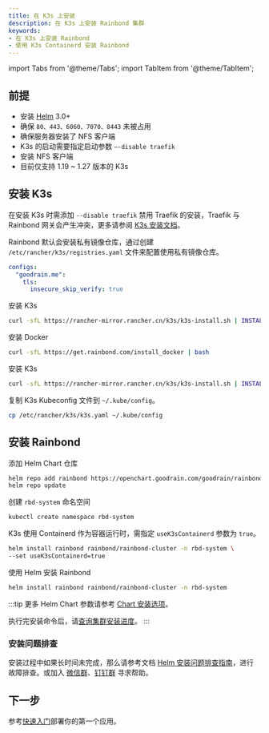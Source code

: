 ```yaml
---
title: 在 K3s 上安装
description: 在 K3s 上安装 Rainbond 集群
keywords:
- 在 K3s 上安装 Rainbond
- 使用 K3s Containerd 安装 Rainbond
---
```


import Tabs from '@theme/Tabs';
import TabItem from '@theme/TabItem';

## 前提

- 安装 [Helm](/docs/ops-guide/tools/#helm-cli) 3.0+
- 确保 `80、443、6060、7070、8443` 未被占用
- 确保服务器安装了 NFS 客户端
- K3s 的启动需要指定启动参数 `–-disable traefik`
- 安装 NFS 客户端
- 目前仅支持 1.19 ~ 1.27 版本的 K3s

## 安装 K3s

在安装 K3s 时需添加 `--disable traefik` 禁用 Traefik 的安装，Traefik 与 Rainbond 网关会产生冲突，更多请参阅 [K3s 安装文档](https://docs.k3s.io/installation)。

<Tabs>
  <TabItem value="containerd" label="Containerd" default>

Rainbond 默认会安装私有镜像仓库，通过创建 `/etc/rancher/k3s/registries.yaml` 文件来配置使用私有镜像仓库。

```yaml
configs:
  "goodrain.me":
    tls:
      insecure_skip_verify: true
```

安装 K3s

```bash
curl -sfL https://rancher-mirror.rancher.cn/k3s/k3s-install.sh | INSTALL_K3S_MIRROR=cn INSTALL_K3S_EXEC="--disable traefik" INSTALL_K3S_VERSION="v1.24.10+k3s1" sh -
```

  </TabItem>
  <TabItem value="docker" label="Docker">

安装 Docker

```bash
curl -sfL https://get.rainbond.com/install_docker | bash
```

安装 K3s

```bash
curl -sfL https://rancher-mirror.rancher.cn/k3s/k3s-install.sh | INSTALL_K3S_MIRROR=cn INSTALL_K3S_EXEC="--docker --disable traefik" INSTALL_K3S_VERSION="v1.24.10+k3s1" sh -
```

  </TabItem>
</Tabs>

复制 K3s Kubeconfig 文件到 `~/.kube/config`。

```bash
cp /etc/rancher/k3s/k3s.yaml ~/.kube/config
```

## 安装 Rainbond

添加 Helm Chart 仓库

```bash
helm repo add rainbond https://openchart.goodrain.com/goodrain/rainbond
helm repo update
```

创建 `rbd-system` 命名空间

```bash
kubectl create namespace rbd-system
```

<Tabs>
  <TabItem value="containerd" label="Containerd" default>

K3s 使用 Containerd 作为容器运行时，需指定 `useK3sContainerd` 参数为 `true`。

```bash
helm install rainbond rainbond/rainbond-cluster -n rbd-system \
--set useK3sContainerd=true
```

  </TabItem>
  <TabItem value="docker" label="Docker">

使用 Helm 安装 Rainbond
```bash
helm install rainbond rainbond/rainbond-cluster -n rbd-system
```

  </TabItem>
</Tabs>

:::tip
更多 Helm Chart 参数请参考 [Chart 安装选项](../vaules-config)。

执行完安装命令后，请[查询集群安装进度](/docs/installation/install-with-helm/install-from-kubernetes#4-安装进度查询)。
:::

### 安装问题排查

安装过程中如果长时间未完成，那么请参考文档 [Helm 安装问题排查指南](/docs/troubleshooting/installation/helm)，进行故障排查。或加入 [微信群](/community/support#微信群)、[钉钉群](/community/support#钉钉群) 寻求帮助。

## 下一步

参考[快速入门](/docs/quick-start/getting-started/)部署你的第一个应用。
